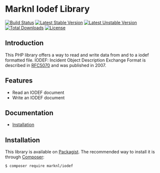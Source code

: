 Marknl Iodef Library
====================
[![Build Status](https://travis-ci.org/marknl/iodef.svg?branch=master)](https://travis-ci.org/marknl/iodef)
[![Latest Stable Version](https://poser.pugx.org/marknl/iodef/v/stable)](https://packagist.org/packages/marknl/iodef)
[![Latest Unstable Version](https://poser.pugx.org/marknl/iodef/v/unstable)](https://packagist.org/packages/marknl/iodef)
[![Total Downloads](https://poser.pugx.org/marknl/iodef/downloads)](https://packagist.org/packages/marknl/iodef)
[![License](https://poser.pugx.org/marknl/iodef/license)](https://packagist.org/packages/marknl/iodef)

Introduction
------------
This PHP library offers a way to read and write data from and to a iodef formatted file.
IODEF: Incident Object Description Exchange Format is described in [RFC5070](http://www.rfc-base.org/txt/rfc-5070.txt)
and was published in 2007.

Features
--------

* Read an IODEF document
* Write an IODEF document

Documentation
-------------
* [Installation](#installation)

Installation
------------

This library is available on [Packagist](http://packagist.org/packages/marknl/iodef).
The recommended way to install it is through [Composer](http://getcomposer.org):

```bash
$ composer require marknl/iodef
```
